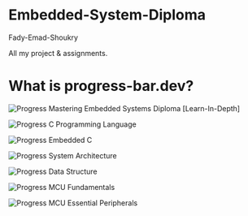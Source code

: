 # Embedded-System-Diploma
Fady-Emad-Shoukry

All my project & assignments. 
# What is progress-bar.dev?

![Progress](https://progress-bar.dev/70/?title=completed)
Mastering Embedded Systems Diploma [Learn-In-Depth]

![Progress](https://progress-bar.dev/100/?title=progress)
C Programming Language

![Progress](https://progress-bar.dev/100/?title=completed)
Embedded C

![Progress](https://progress-bar.dev/100/?title=completed)
System Architecture

![Progress](https://progress-bar.dev/100/?title=completed)
Data Structure

![Progress](https://progress-bar.dev/100/?title=completed)
MCU Fundamentals

![Progress](https://progress-bar.dev/90/?title=completed)
MCU Essential Peripherals



